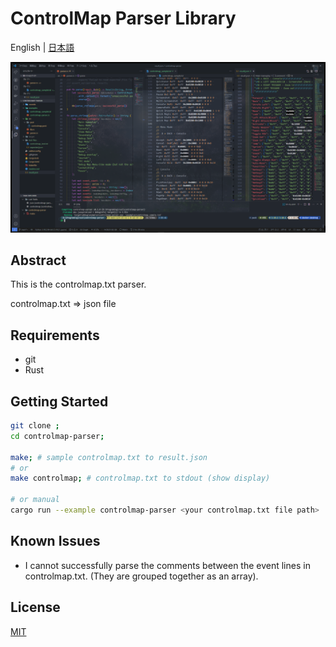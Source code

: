 # ControlMap Parser Library

English | [日本語](docs/i18n/jp/readme.md)

![controlmap sample](./docs/sample-code.png)

## Abstract

This is the controlmap.txt parser.

controlmap.txt => json file

## Requirements

- git
- Rust

## Getting Started

```bash
git clone ;
cd controlmap-parser;

make; # sample controlmap.txt to result.json
# or
make controlmap; # controlmap.txt to stdout (show display)

# or manual
cargo run --example controlmap-parser <your controlmap.txt file path>
```

## Known Issues

- I cannot successfully parse the comments between the event lines in
  controlmap.txt. (They are grouped together as an array).

## License

[MIT](https://opensource.org/licenses/MIT)
